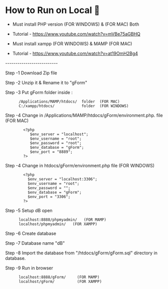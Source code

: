 # How to Run on Local 📖

- Must install PHP version (FOR WINDOWS) & (FOR MAC) Both
- Tutorial - https://www.youtube.com/watch?v=mVBe75aGBHQ


- Must install xampp (FOR WINDOWS) & MAMP (FOR MAC) 
- Tutorial - https://www.youtube.com/watch?v=at19OmH2Bg4

-------*---------*----------

Step -1   Download Zip file 

Step -2   Unzip it & Rename it to "gForm"

Step -3   Put gForm folder inside :

          /Applications/MAMP/htdocs/  folder  (FOR MAC)
          C:/xampp/htdocs/            folder  (FOR WINDOWS)

Step -4   Change in /Applications/MAMP/htdocs/gForm/environment.php. file (FOR MAC)
          
            <?php
               $env_server = "localhost";
               $env_username = "root";
               $env_password = "root";
               $env_database = "gForm";
               $env_port = "8889";
            ?>

Step -4   Change in htdocs/gForm/environment.php file (FOR WINDOWS)
          
            <?php
              $env_server = "localhost:3306";
              $env_username = "root";
              $env_password = "";
              $env_database = "gForm";
              $env_port = "3306";
            ?>

Step -5   Setup dB open 

          localhost:8888/phpmyadmin/   (FOR MAMP)
          localhost/phpmyadmin/   (FOR XAMPP)

Step -6   Create database 

Step -7   Database name  "dB"

Step -8   Import the database from "/htdocs/gForm/gForm.sql" directory in database.

Step -9   Run in browser 

          localhost:8888/gForm/     (FOR MAMP)
          localhost/gForm/          (FOR XAMPP)


